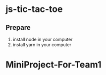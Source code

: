 # js-tic-tac-toe

## Prepare

1. install node in your computer
2. install yarn in your computer
# MiniProject-For-Team1
